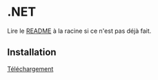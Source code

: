 # .NET

Lire le [README](../README.md) à la racine si ce n'est pas déjà fait.

## Installation
[Téléchargement](https://dotnet.microsoft.com/en-us/download/dotnet)